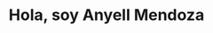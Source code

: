 <div class="nombre">
    <h1 align="center">Hola, soy Anyell Mendoza</h1>
</div>

<img src="https://img.shields.io/badge/Anismelow-Follow-black?link=https%3A%2F%2Fwww.linkedin.com%2Fin%2Fanyellmendoza%2F" alt="">
